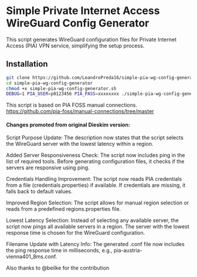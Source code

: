 # Simple Private Internet Access WireGuard Config Generator

This script generates WireGuard configuration files for Private Internet Access (PIA) VPN service, simplifying the setup process.

## Installation

```bash
git clone https://github.com/LeandroPreda16/simple-pia-wg-config-generator
cd simple-pia-wg-config-generator
chmod +x simple-pia-wg-config-generator.sh
DEBUG=1 PIA_USER=p0123456 PIA_PASS=xxxxxxxx ./simple-pia-wg-config-generator.sh
```

This script is based on PIA FOSS manual connections.
https://github.com/pia-foss/manual-connections/tree/master

#### Changes promoted from original Dieskim version: 
Script Purpose Update:
    The description now states that the script selects the WireGuard server with the lowest latency within a region.

Added Server Responsiveness Check:
    The script now includes ping in the list of required tools.
    Before generating configuration files, it checks if the servers are responsive using ping.

Credentials Handling Improvement:
    The script now reads PIA credentials from a file (credentials.properties) if available.
    If credentials are missing, it falls back to default values.

Improved Region Selection:
    The script allows for manual region selection or reads from a predefined regions.properties file.

Lowest Latency Selection:
    Instead of selecting any available server, the script now pings all available servers in a region.
    The server with the lowest response time is chosen for the WireGuard configuration.

Filename Update with Latency Info:
    The generated .conf file now includes the ping response time in milliseconds, e.g., pia-austria-vienna401_8ms.conf.


Also thanks to @beilke for the contribution 
